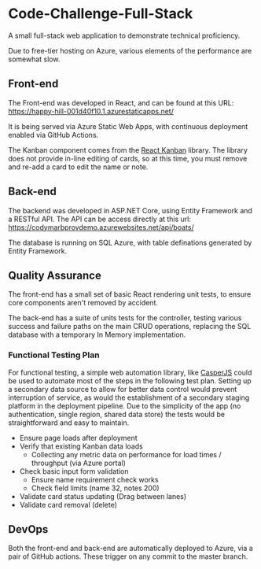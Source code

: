 # Code-Challenge-Full-Stack
A small full-stack web application to demonstrate technical proficiency.

Due to free-tier hosting on Azure, various elements of the performance are somewhat slow.

## Front-end
The Front-end was developed in React, and can be found at this URL: https://happy-hill-001d40f10.1.azurestaticapps.net/

It is being served via Azure Static Web Apps, with continuous deployment enabled via GitHub Actions.

The Kanban component comes from the [React Kanban](https://github.com/asseinfo/react-kanban) library. The library does not provide in-line editing of cards, so at this time, you must remove and re-add a card to edit the name or note.

## Back-end
The backend was developed in ASP.NET Core, using Entity Framework and a RESTful API. The API can be access directly at this url: https://codymarbprovdemo.azurewebsites.net/api/boats/

The database is running on SQL Azure, with table definations generated by Entity Framework.

## Quality Assurance
The front-end has a small set of basic React rendering unit tests, to ensure core components aren't removed by accident.

The back-end has a suite of units tests for the controller, testing various success and failure paths on the main CRUD operations, replacing the SQL database with a temporary In Memory implementation. 

### Functional Testing Plan
For functional testing, a simple web automation library, like [CasperJS](https://www.casperjs.org/) could be used to automate most of the steps in the following test plan. Setting up a secondary data source to allow for better data control would prevent interruption of service, as would the establishment of a secondary staging platform in the deployment pipeline. Due to the simplicity of the app (no authentication, single region, shared data store) the tests would be straightforward and easy to maintain.

- Ensure page loads after deployment
- Verify that existing Kanban data loads
  - Collecting any metric data on performance for load times / throughput (via Azure portal)
- Check basic input form validation
  - Ensure name requirement check works
  - Check field limits (name 32, notes 200)
- Validate card status updating (Drag between lanes)
- Validate card removal (delete) 

## DevOps
Both the front-end and back-end are automatically deployed to Azure, via a pair of GitHub actions. These trigger on any commit to the master branch.
